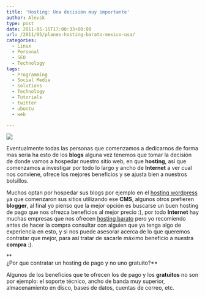 ```yaml
---
title: 'Hosting: Una decisión muy importante'
author: Alevsk
type: post
date: 2011-05-15T17:00:33+00:00
url: /2011/05/planes-hosting-barato-mexico-usa/
categories:
  - Linux
  - Personal
  - SEO
  - Technology
tags:
  - Programming
  - Social Media
  - Solutions
  - Technology
  - Tutorials
  - twitter
  - ubuntu
  - web

---
```

[![](/images/hosting3.jpg)](http://www.alevsk.com/2011/05/planes-hosting-barato-mexico-usa/hosting3/)

Eventualmente todas las personas que comenzamos a dedicarnos de forma mas seria ha esto de los **blogs** alguna vez tenemos que tomar la decisión de donde vamos a hospedar nuestro sitio web, en que **hosting**, así que comenzamos a investigar por todo lo largo y ancho de **Internet** a ver cual nos conviene, ofrece los mejores beneficios y se ajusta bien a nuestros bolsillos.

Muchos optan por hospedar sus blogs por ejemplo en el [hosting wordpress][1] ya que comenzaron sus sitios utilizando ese **CMS**, algunos otros prefieren **blogger**, al final yo pienso que la mejor opción es buscarse un buen hosting de pago que nos ofrezca beneficios al mejor precio :), por todo **Internet** hay muchas empresas que nos ofrecen [hosting barato][2] pero yo recomiendo antes de hacer la compra consultar con alguien que ya tenga algo de experiencia en esto, y si nos puede asesorar acerca de lo que queremos contratar que mejor, para así tratar de sacarle máximo beneficio a nuestra **compra** :).

**  
¿Por que contratar un hosting de pago y no uno gratuito?**

Algunos de los beneficios que te ofrecen los de pago y los **gratuitos** no son por ejemplo: el soporte técnico, ancho de banda muy superior, almacenamiento en disco, bases de datos, cuentas de correo, etc.

 [1]: http://hostingmix.net/hosting-wordpress-3-opciones-de-hosting-barato/
 [2]: http://hostingmix.net/